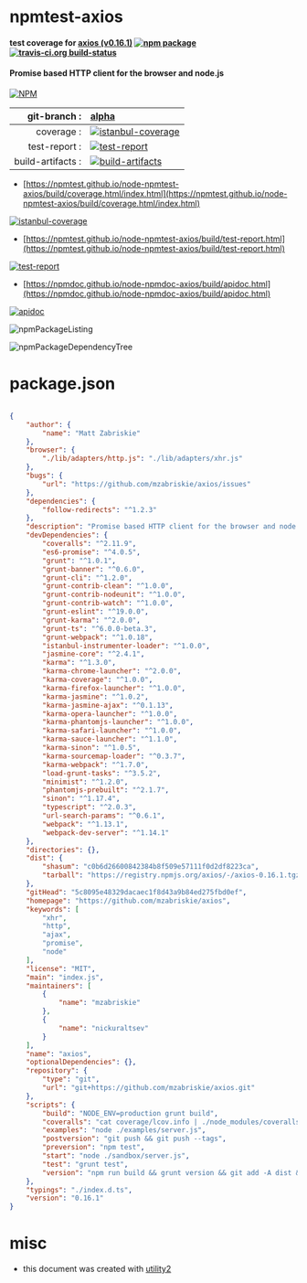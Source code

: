 # npmtest-axios

#### test coverage for  [axios (v0.16.1)](https://github.com/mzabriskie/axios)  [![npm package](https://img.shields.io/npm/v/npmtest-axios.svg?style=flat-square)](https://www.npmjs.org/package/npmtest-axios) [![travis-ci.org build-status](https://api.travis-ci.org/npmtest/node-npmtest-axios.svg)](https://travis-ci.org/npmtest/node-npmtest-axios)

#### Promise based HTTP client for the browser and node.js

[![NPM](https://nodei.co/npm/axios.png?downloads=true&downloadRank=true&stars=true)](https://www.npmjs.com/package/axios)

| git-branch : | [alpha](https://github.com/npmtest/node-npmtest-axios/tree/alpha)|
|--:|:--|
| coverage : | [![istanbul-coverage](https://npmtest.github.io/node-npmtest-axios/build/coverage.badge.svg)](https://npmtest.github.io/node-npmtest-axios/build/coverage.html/index.html)|
| test-report : | [![test-report](https://npmtest.github.io/node-npmtest-axios/build/test-report.badge.svg)](https://npmtest.github.io/node-npmtest-axios/build/test-report.html)|
| build-artifacts : | [![build-artifacts](https://npmtest.github.io/node-npmtest-axios/glyphicons_144_folder_open.png)](https://github.com/npmtest/node-npmtest-axios/tree/gh-pages/build)|

- [https://npmtest.github.io/node-npmtest-axios/build/coverage.html/index.html](https://npmtest.github.io/node-npmtest-axios/build/coverage.html/index.html)

[![istanbul-coverage](https://npmtest.github.io/node-npmtest-axios/build/screenCapture.buildCi.browser.%252Ftmp%252Fbuild%252Fcoverage.lib.html.png)](https://npmtest.github.io/node-npmtest-axios/build/coverage.html/index.html)

- [https://npmtest.github.io/node-npmtest-axios/build/test-report.html](https://npmtest.github.io/node-npmtest-axios/build/test-report.html)

[![test-report](https://npmtest.github.io/node-npmtest-axios/build/screenCapture.buildCi.browser.%252Ftmp%252Fbuild%252Ftest-report.html.png)](https://npmtest.github.io/node-npmtest-axios/build/test-report.html)

- [https://npmdoc.github.io/node-npmdoc-axios/build/apidoc.html](https://npmdoc.github.io/node-npmdoc-axios/build/apidoc.html)

[![apidoc](https://npmdoc.github.io/node-npmdoc-axios/build/screenCapture.buildCi.browser.%252Ftmp%252Fbuild%252Fapidoc.html.png)](https://npmdoc.github.io/node-npmdoc-axios/build/apidoc.html)

![npmPackageListing](https://npmtest.github.io/node-npmtest-axios/build/screenCapture.npmPackageListing.svg)

![npmPackageDependencyTree](https://npmtest.github.io/node-npmtest-axios/build/screenCapture.npmPackageDependencyTree.svg)



# package.json

```json

{
    "author": {
        "name": "Matt Zabriskie"
    },
    "browser": {
        "./lib/adapters/http.js": "./lib/adapters/xhr.js"
    },
    "bugs": {
        "url": "https://github.com/mzabriskie/axios/issues"
    },
    "dependencies": {
        "follow-redirects": "^1.2.3"
    },
    "description": "Promise based HTTP client for the browser and node.js",
    "devDependencies": {
        "coveralls": "^2.11.9",
        "es6-promise": "^4.0.5",
        "grunt": "^1.0.1",
        "grunt-banner": "^0.6.0",
        "grunt-cli": "^1.2.0",
        "grunt-contrib-clean": "^1.0.0",
        "grunt-contrib-nodeunit": "^1.0.0",
        "grunt-contrib-watch": "^1.0.0",
        "grunt-eslint": "^19.0.0",
        "grunt-karma": "^2.0.0",
        "grunt-ts": "^6.0.0-beta.3",
        "grunt-webpack": "^1.0.18",
        "istanbul-instrumenter-loader": "^1.0.0",
        "jasmine-core": "^2.4.1",
        "karma": "^1.3.0",
        "karma-chrome-launcher": "^2.0.0",
        "karma-coverage": "^1.0.0",
        "karma-firefox-launcher": "^1.0.0",
        "karma-jasmine": "^1.0.2",
        "karma-jasmine-ajax": "^0.1.13",
        "karma-opera-launcher": "^1.0.0",
        "karma-phantomjs-launcher": "^1.0.0",
        "karma-safari-launcher": "^1.0.0",
        "karma-sauce-launcher": "^1.1.0",
        "karma-sinon": "^1.0.5",
        "karma-sourcemap-loader": "^0.3.7",
        "karma-webpack": "^1.7.0",
        "load-grunt-tasks": "^3.5.2",
        "minimist": "^1.2.0",
        "phantomjs-prebuilt": "^2.1.7",
        "sinon": "^1.17.4",
        "typescript": "^2.0.3",
        "url-search-params": "^0.6.1",
        "webpack": "^1.13.1",
        "webpack-dev-server": "^1.14.1"
    },
    "directories": {},
    "dist": {
        "shasum": "c0b6d26600842384b8f509e57111f0d2df8223ca",
        "tarball": "https://registry.npmjs.org/axios/-/axios-0.16.1.tgz"
    },
    "gitHead": "5c8095e48329dacaec1f8d43a9b84ed275fbd0ef",
    "homepage": "https://github.com/mzabriskie/axios",
    "keywords": [
        "xhr",
        "http",
        "ajax",
        "promise",
        "node"
    ],
    "license": "MIT",
    "main": "index.js",
    "maintainers": [
        {
            "name": "mzabriskie"
        },
        {
            "name": "nickuraltsev"
        }
    ],
    "name": "axios",
    "optionalDependencies": {},
    "repository": {
        "type": "git",
        "url": "git+https://github.com/mzabriskie/axios.git"
    },
    "scripts": {
        "build": "NODE_ENV=production grunt build",
        "coveralls": "cat coverage/lcov.info | ./node_modules/coveralls/bin/coveralls.js",
        "examples": "node ./examples/server.js",
        "postversion": "git push && git push --tags",
        "preversion": "npm test",
        "start": "node ./sandbox/server.js",
        "test": "grunt test",
        "version": "npm run build && grunt version && git add -A dist && git add CHANGELOG.md bower.json package.json"
    },
    "typings": "./index.d.ts",
    "version": "0.16.1"
}
```



# misc
- this document was created with [utility2](https://github.com/kaizhu256/node-utility2)

